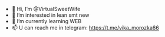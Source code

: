 - 👋 Hi, I’m @VirtualSweetWife
- 👀 I’m interested in lean smt new
- 🌱 I’m currently learning WEB
- 📫 U can reach me in telegram: https://t.me/vika_morozka66

<!---
VirtualSweetWife/VirtualSweetWife is a ✨ special ✨ repository because its `README.md` (this file) appears on your GitHub profile.
You can click the Preview link to take a look at your changes.
--->
